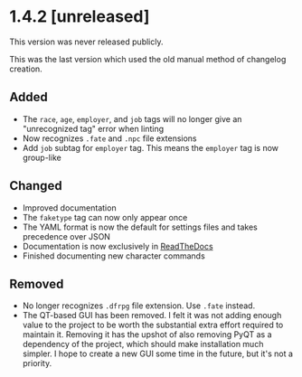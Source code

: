 # 1.4.2 [unreleased]

This version was never released publicly.

This was the last version which used the old manual method of changelog creation.

## Added

* The `race`, `age`, `employer`, and `job` tags will no longer give an "unrecognized tag" error when linting
* Now recognizes `.fate` and `.npc` file extensions
* Add `job` subtag for `employer` tag. This means the `employer` tag is now group-like

## Changed

* Improved documentation
* The `faketype` tag can now only appear once
* The YAML format is now the default for settings files and takes precedence over JSON
* Documentation is now exclusively in [ReadTheDocs](https://npc.readthedocs.io/)
* Finished documenting new character commands

## Removed

* No longer recognizes `.dfrpg` file extension. Use `.fate` instead.
* The QT-based GUI has been removed. I felt it was not adding enough value to the project to be worth the substantial extra effort required to maintain it. Removing it has the upshot of also removing PyQT as a dependency of the project, which should make installation much simpler. I hope to create a new GUI some time in the future, but it's not a priority.

